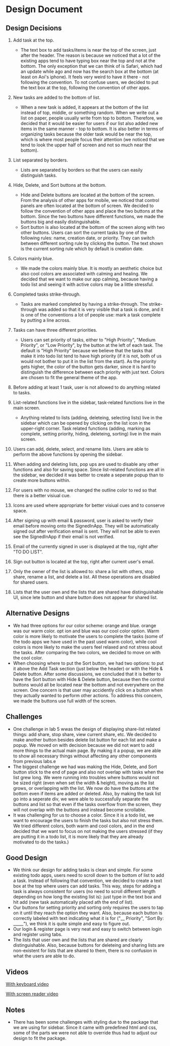 # Design Document
## Design Decisions
1. Add task at the top.
   - The text box to add tasks/items is near the top of the screen, 
   just after the header. The reason is because we noticed that a lot of the
   existing apps tend to have typing box near the top and not at the bottom.
   The only exception that we can think of is Safari, which had an update while 
   ago and now has the search box at the bottom (at least on Aoi's iphone). 
   It feels very weird to have it there - not following the convention.
   To not confuse users, we decided to put the text box at the top,
   following the convention of other apps.

2. New tasks are added to the bottom of list.
   - When a new task is added, it appears at the bottom of the list instead of top,
   middle, or something random. When we write out a list on paper, people usually
   write from top to bottom. Therefore, we decided that it would be easier for users
   if our list also added new items in the same manner - top to bottom. It
   is also better in terms of organizing tasks because the older task would be near the
   top, which is where most people focus their attention (we noticed that we tend to look the upper half of
   screen and not so much near the bottom). 
   
3. List separated by borders.
   - Lists are separated by borders so that the users can easily distinguish tasks.

4. Hide, Delete, and Sort buttons at the bottom.
    - Hide and Delete buttons are located at the bottom of the screen. From the analysis
   of other apps for mobile, we noticed that control panels are often located at the bottom
   of screen. We decided to follow the convention of other apps and place the two
   buttons at the bottom. Since the two buttons have different functions, we made the buttons 
   big and easily distinguishable.
    - Sort button is also located at the bottom of the screen along with two other buttons. 
	 Users can sort the current tasks by one of the following rules: name, creation date, or priority. They can switch between different sorting rule by clicking the button. The text shown is the current sorting rule which by default is creation date.   

5. Colors mainly blue.
   - We made the colors mainly blue. It is mostly an aesthetic choice but also cool colors are 
     associated with calming and healing. We decided that we want to make our app calming, because
     having a todo list and seeing it with active colors may be a little stressful.
     
6. Completed tasks strike-through.
   - Tasks are marked completed by having a strike-through. The strike-through was added so that 
     it is very visible that a task is done, and it is one of the conventions a lot of people use:
     mark a task complete by putting a line across.

7. Tasks can have three different priorities.
   - Users can set priority of tasks, either to "High Priority", "Medium Priority", or "Low Priority",
     by the button at the left of each task. The default is "High Priority" because we believe that
     the tasks that make it into todo list tend to have high priority (if it is not, both of us would not 
     bother to put it in the list from the start). As the priority gets higher, the color of the button gets
     darker, since it is hard to distinguish the difference between each priority with just text. Colors
     are chosen to fit the general theme of the app.

8. Before adding at least 1 task, user is not allowed to do anything related to tasks.

9. List-related functions live in the sidebar, task-related functions live in the main screen.
   - Anything related to lists (adding, deleteing, selecting lists) live in the sidebar which can be opened by
		 clicking on the list icon in the upper-right corner. Task related functions (adding, marking as complete, setting priority,
 hiding, deleteing, sorting) live in the main screen.

10. Users can add, delete, select, and rename lists.
		Users are able to perform the above functions by opening the sidebar.

11. When adding and deleting lists, pop ups are used to disable any other functions and also for saving space.
	  Since list-related functions are all in the sidebar, we decided it was better to create a seperate popup than to
    create more buttons within. 

12. For users with no mouse, we changed the outline color to red so that there is a better visiual cue.

13. Icons are used where appropriate for better visiual cues and to conserve space. 

14. After signing up with email & password, user is asked to verify their email before moving onto the SignedInApp. They will be automatically signed out after verification email is sent. They will not be able to even see the SignedInApp if their email is not verified.

15. Email of the currently signed in user is displayed at the top, right after "TO DO LIST".

16. Sign out button is located at the top, right after current user's email.

17. Only the owner of the list is allowed to: share a list with others, stop share, rename a list, and delete a list. All these operations are disabled for shared users. 

18. Lists that the user own and the lists that are shared have distinguishable UI, since 
lete button and share button does not appear for shared list.
## Alternative Designs
   - We had three options for our color scheme: orange and blue. orange was our warm color.
     opt ion and blue was our cool color option. Warm color is more likely to motivate the
     users to complete the tasks (some of the todo apps we have used in the past used warm color), 
     while cool colors is more likely to make the users feel relaxed and not stress about the tasks. 
     After comparing the two colors, we decided to move on with the cool color.  
   - When choosing where to put the Sort button, we had two options: to put it above the Add Task section 
     (just below the header) or with the Hide & Delete button. After some discussions, we concluded that it is 
     better to have the Sort button with Hide & Delete button, because then the control buttons would all be located
     near the bottom and not everywhere on the screen. One concern is that user may accidently click on a button
     when they actually wanted to perform other actions. To address this concern, we made the buttons use
     full width of the screen.

## Challenges
   - One challenge in lab 5 wwas the design of displaying share-list related things: add share, stop share, view current share, etc. We decided to make another button besides delete list button for each list and make a popup. We moved on with decision because we did not want to add more things to the actual main page. By making it a popup, we are able to show all necessary things without affecting any other components from previous labs.e
   - The biggest challenge we had was making the Hide, Delete, and Sort button stick to the
     end of page and also not overlap with tasks when the list grew long. We were running into troubles 
     where buttons would not be sized right (even when set the width & height), moving as the list grows, 
     or overlapping with the list. We now do have the buttons at the bottom even if items are added or deleted. Also, by making the task list go into a seperate div, we were able to successfully separate the buttons and list so that even if the tasks overflow from the screen, they will not overlap with the buttons and instead become scrollable.
   - It was challenging for us to choose a color. Since it is a todo list, we want to encourage the 
     users to finish the tasks but also not stress them. We tried different colors, both warm and 
     cool colors, and in the end decided that we want to focus on not making the users stressed (if 
     they are putting it in a todo list, it is more likely that they are already motivated to do the
     tasks.)
     
## Good Design
   - We think our design for adding tasks is clean and simple. For some existing todo apps, users 
     need to scroll down to the bottom of list to add a task. Instead of following that convention,
     we decided to create a text box at the top where users can add tasks. This way, steps for adding 
     a task is always consistent for users (no need to scroll different length depending on how long the
     existing list is): just type in the text box and hit add (new task automatically placed ath the end
     of list). 
   - Our buttons for setting priority and sorting only requires the users to tap on it until they reach the option they want. Also, because each button is correctly labeled with text indicating what it is for ("__ Priority", "Sort By: _____"), we think it is quite simple and easy to figure out.
   - Our login & register page is very neat and easy to switch between login and register using tabs.
   - The lists that user own and the lists that are shared are clearly distinguishable. Also, because buttons for deleteing and sharing lists are non-existent for lists that are shared to them, there is no confusion in what the users are able to do.

## Videos
   [With keyboard video](https://www.youtube.com/watch?v=_Q1dLTb9JSc)   
   
   [With screen reader video](https://youtu.be/zAsuGjl1ZJY)
## Notes
   - There has been some challenges with styling due to the package that we are using for sidebar. Since it came with predefined html and css, some of the parts we were not able to override thus had to adjust our design to fit the package.
